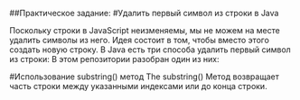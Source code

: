 ##Практическое задание:
#Удалить первый символ из строки в Java 
 

Поскольку строки в JavaScript неизменяемы, мы не можем на месте удалить символы из него.
Идея состоит в том, чтобы вместо этого создать новую строку. В Java  есть три способа удалить первый символ из строки:
В этом репозитории разобран один из них:

#Использование substring() метод
The substring() Метод возвращает часть строки между указанными индексами или до конца строки.
